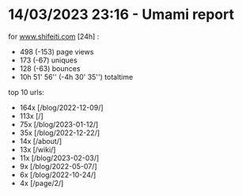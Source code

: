 # 14/03/2023 23:16 - Umami report
for www.shifeiti.com [24h] :

 - 498 (-153) page views
 - 173 (-67) uniques
 - 128 (-63) bounces
 - 10h 51' 56'' (-4h 30' 35'') totaltime


top 10 urls:
 - 164x [/blog/2022-12-09/]
 - 113x [/]
 - 75x [/blog/2023-01-12/]
 - 35x [/blog/2022-12-22/]
 - 14x [/about/]
 - 13x [/wiki/]
 - 11x [/blog/2023-02-03/]
 - 9x [/blog/2022-05-07/]
 - 6x [/blog/2022-10-24/]
 - 4x [/page/2/]


